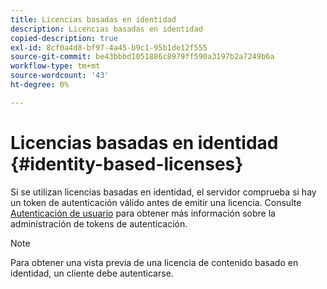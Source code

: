 ```yaml
---
title: Licencias basadas en identidad
description: Licencias basadas en identidad
copied-description: true
exl-id: 8cf0a4d8-bf97-4a45-b9c1-95b1de12f555
source-git-commit: be43bbbd1051886c8979ff590a3197b2a7249b6a
workflow-type: tm+mt
source-wordcount: '43'
ht-degree: 0%

---
```


# Licencias basadas en identidad {#identity-based-licenses}

Si se utilizan licencias basadas en identidad, el servidor comprueba si hay un token de autenticación válido antes de emitir una licencia. Consulte [Autenticación de usuario](../../../aaxs-protecting-content/content-introduction/content-usage-rules/content-authentication/content-user-authentication.md) para obtener más información sobre la administración de tokens de autenticación.

>[!NOTE]
>
>Para obtener una vista previa de una licencia de contenido basado en identidad, un cliente debe autenticarse.
